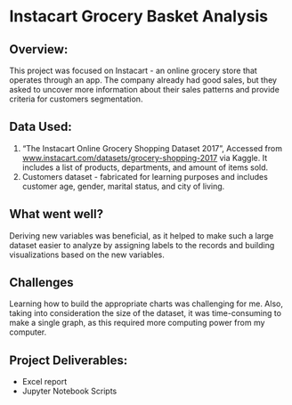 # Instacart Grocery Basket Analysis

## Overview:
This project was focused on Instacart - an online grocery store that operates through an app. The company already had good sales, but they asked to uncover more information about their sales patterns and provide criteria for customers segmentation.

## Data Used:
1. “The Instacart Online Grocery Shopping Dataset 2017”, 
Accessed from www.instacart.com/datasets/grocery-shopping-2017 via Kaggle.
It includes a list of products, departments, and amount of items sold.
2. Customers dataset - fabricated for learning purposes and includes customer age, gender, marital status, and city of living.

## What went well?
Deriving new variables was beneficial, as it helped to make such a large dataset easier to analyze by assigning labels to the records and building visualizations based on the new variables.

## Challenges
Learning how to build the appropriate charts was challenging for me. Also, taking into consideration the size of the dataset, it was time-consuming to make a single graph, as this required more computing power from my computer.

## Project Deliverables:
- Excel report
- Jupyter Notebook Scripts
